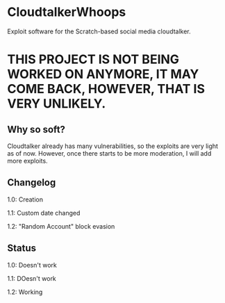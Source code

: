 # CloudtalkerWhoops
Exploit software for the Scratch-based social media cloudtalker.
# THIS PROJECT IS NOT BEING WORKED ON ANYMORE, IT MAY COME BACK, HOWEVER, THAT IS VERY UNLIKELY.

## Why so soft?
Cloudtalker already has many vulnerabilities, so the exploits are very light as of now. However, once there starts to be more moderation, I will add more exploits.

## Changelog

1.0: Creation

1.1: Custom date changed

1.2: "Random Account" block evasion

## Status

1.0: Doesn't work

1.1: DOesn't work

1.2: Working
